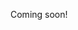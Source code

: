 Coming soon!

<!--

Da Vinci asked people for favors.

Same with Ben Franklin and Dale Carnegie.

Time Ferriss recommends reaching out to mid-level professionals.

Why shouldn't I?

-->
